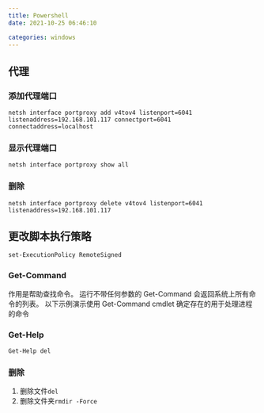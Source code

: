 ```yaml
---
title: Powershell
date: 2021-10-25 06:46:10

categories: windows
---
```


## 代理

### 添加代理端口

```
netsh interface portproxy add v4tov4 listenport=6041 listenaddress=192.168.101.117 connectport=6041 connectaddress=localhost
```

### 显示代理端口

```
netsh interface portproxy show all
```

### 删除

```
netsh interface portproxy delete v4tov4 listenport=6041 listenaddress=192.168.101.117
```

## 更改脚本执行策略

```ps
set-ExecutionPolicy RemoteSigned
```

### Get-Command

作用是帮助查找命令。 运行不带任何参数的 Get-Command 会返回系统上所有命令的列表。 以下示例演示使用 Get-Command cmdlet 确定存在的用于处理进程的命令

### Get-Help

```
Get-Help del
```

### 删除

1. 删除文件`del`
2. 删除文件夹`rmdir -Force`
